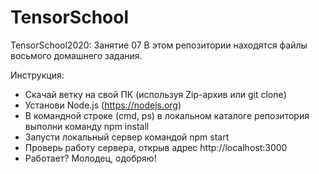 ﻿# TensorSchool
TensorSchool2020: Занятие 07
В этом репозитории находятся файлы восьмого домашнего задания.

Инструкция:
 - Скачай ветку на свой ПК (используя Zip-архив или git clone)
 - Установи Node.js (https://nodejs.org)
 - В командной строке (cmd, ps) в локальном каталоге репозитория выполни команду npm install
 - Запусти локальный сервер командой npm start
 - Проверь работу сервера, открыв адрес http://localhost:3000
 - Работает? Молодец, одобряю!